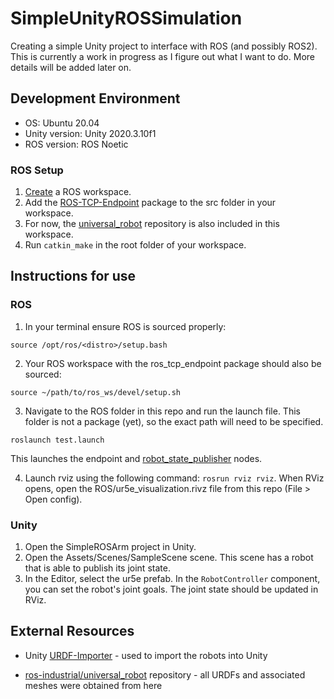 # SimpleUnityROSSimulation
Creating a simple Unity project to interface with ROS (and possibly ROS2). This is currently a work in progress as I figure out what I want to do. More details will be added later on.

## Development Environment
* OS: Ubuntu 20.04
* Unity version: Unity 2020.3.10f1
* ROS version: ROS Noetic

### ROS Setup
1. [Create](http://wiki.ros.org/catkin/Tutorials/create_a_workspace) a ROS workspace.
2. Add the [ROS-TCP-Endpoint](https://github.com/Unity-Technologies/ROS-TCP-Endpoint) package to the src folder in your workspace.
3. For now, the [universal_robot](https://github.com/ros-industrial/universal_robot) repository is also included in this workspace.
4. Run `catkin_make` in the root folder of your workspace.

## Instructions for use
### ROS
1. In your terminal ensure ROS is sourced properly:
```
source /opt/ros/<distro>/setup.bash
```
2. Your ROS workspace with the ros_tcp_endpoint package should also be sourced:
```
source ~/path/to/ros_ws/devel/setup.sh
```
3. Navigate to the ROS folder in this repo and run the launch file. This folder is not a package (yet), so the exact path will need to be specified. 
```
roslaunch test.launch
```
This launches the endpoint and [robot_state_publisher](http://wiki.ros.org/robot_state_publisher) nodes.

4. Launch rviz using the following command: `rosrun rviz rviz`. When RViz opens, open the ROS/ur5e_visualization.rivz file from this repo (File > Open config). 


### Unity
1. Open the SimpleROSArm project in Unity.
2. Open the Assets/Scenes/SampleScene scene. This scene has a robot that is able to publish its joint state.
3. In the Editor, select the ur5e prefab. In the `RobotController` component, you can set the robot's joint goals. The joint state should be updated in RViz. 

## External Resources
* Unity [URDF-Importer](https://github.com/Unity-Technologies/URDF-Importer) - used to import the robots into Unity

* [ros-industrial/universal_robot](https://github.com/ros-industrial/universal_robot) repository - all URDFs and associated meshes were obtained from here